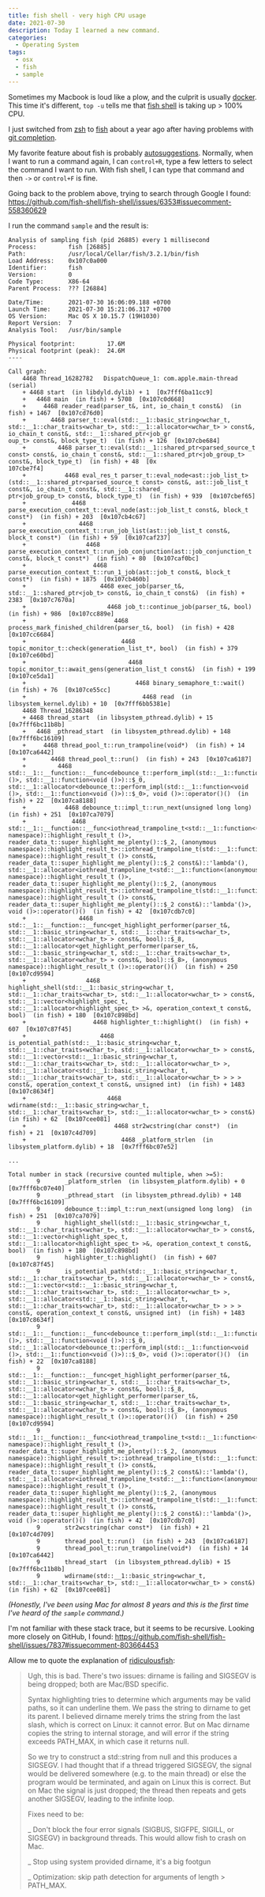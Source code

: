 ```yaml
---
title: fish shell - very high CPU usage
date: 2021-07-30
description: Today I learned a new command.
categories:
  - Operating System
tags:
  - osx
  - fish
  - sample
---
```

Sometimes my Macbook is loud like a plow, and the culprit is usually [docker](https://github.com/docker/for-mac/issues?q=high+cpu). This time it's different, `top -u` tells me that [fish shell](https://fishshell.com/) is taking up > 100% CPU.

I just switched from [zsh](https://github.com/zsh-users/zsh) to [fish](https://github.com/fish-shell/fish-shell) about a year ago after having problems with [git completion](https://stackoverflow.com/questions/62766815/git-completion-in-zsh-git-func-wrap3-not-found ).

My favorite feature about fish is probably [autosuggestions](https://fishshell.com/docs/current/tutorial.html#autosuggestions). Normally, when I want to run a command again, I can `control+R`, type a few letters to select the command I want to run. With fish shell, I can type that command and then `->` or `control+F` is fine.

Going back to the problem above, trying to search through Google I found: https://github.com/fish-shell/fish-shell/issues/6353#issuecomment-558360629

I run the command `sample` and the result is:

```shell
Analysis of sampling fish (pid 26885) every 1 millisecond
Process:         fish [26885]
Path:            /usr/local/Cellar/fish/3.2.1/bin/fish
Load Address:    0x107c0a000
Identifier:      fish
Version:         0
Code Type:       X86-64
Parent Process:  ??? [26884]

Date/Time:       2021-07-30 16:06:09.188 +0700
Launch Time:     2021-07-30 15:21:06.317 +0700
OS Version:      Mac OS X 10.15.7 (19H1030)
Report Version:  7
Analysis Tool:   /usr/bin/sample

Physical footprint:         17.6M
Physical footprint (peak):  24.6M
----

Call graph:
    4468 Thread_16282782   DispatchQueue_1: com.apple.main-thread  (serial)
    + 4468 start  (in libdyld.dylib) + 1  [0x7fff6ba11cc9]
    +   4468 main  (in fish) + 5708  [0x107c0d668]
    +     4468 reader_read(parser_t&, int, io_chain_t const&)  (in fish) + 1467  [0x107cd76d0]
    +       4468 parser_t::eval(std::__1::basic_string<wchar_t, std::__1::char_traits<wchar_t>, std::__1::allocator<wchar_t> > const&, io_chain_t const&, std::__1::shared_ptr<job_gr
oup_t> const&, block_type_t)  (in fish) + 126  [0x107cbe684]
    +         4468 parser_t::eval(std::__1::shared_ptr<parsed_source_t const> const&, io_chain_t const&, std::__1::shared_ptr<job_group_t> const&, block_type_t)  (in fish) + 48  [0x
107cbe7f4]
    +           4468 eval_res_t parser_t::eval_node<ast::job_list_t>(std::__1::shared_ptr<parsed_source_t const> const&, ast::job_list_t const&, io_chain_t const&, std::__1::shared_
ptr<job_group_t> const&, block_type_t)  (in fish) + 939  [0x107cbef65]
    +             4468 parse_execution_context_t::eval_node(ast::job_list_t const&, block_t const*)  (in fish) + 203  [0x107cb4c67]
    +               4468 parse_execution_context_t::run_job_list(ast::job_list_t const&, block_t const*)  (in fish) + 59  [0x107caf237]
    +                 4468 parse_execution_context_t::run_job_conjunction(ast::job_conjunction_t const&, block_t const*)  (in fish) + 80  [0x107caf0bc]
    +                   4468 parse_execution_context_t::run_1_job(ast::job_t const&, block_t const*)  (in fish) + 1875  [0x107cb460b]
    +                     4468 exec_job(parser_t&, std::__1::shared_ptr<job_t> const&, io_chain_t const&)  (in fish) + 2383  [0x107c7670a]
    +                       4468 job_t::continue_job(parser_t&, bool)  (in fish) + 986  [0x107cc889e]
    +                         4468 process_mark_finished_children(parser_t&, bool)  (in fish) + 428  [0x107cc6684]
    +                           4468 topic_monitor_t::check(generation_list_t*, bool)  (in fish) + 379  [0x107ce60bd]
    +                             4468 topic_monitor_t::await_gens(generation_list_t const&)  (in fish) + 199  [0x107ce5da1]
    +                               4468 binary_semaphore_t::wait()  (in fish) + 76  [0x107ce55cc]
    +                                 4468 read  (in libsystem_kernel.dylib) + 10  [0x7fff6bb5381e]
    4468 Thread_16286348
    + 4468 thread_start  (in libsystem_pthread.dylib) + 15  [0x7fff6bc11b8b]
    +   4468 _pthread_start  (in libsystem_pthread.dylib) + 148  [0x7fff6bc16109]
    +     4468 thread_pool_t::run_trampoline(void*)  (in fish) + 14  [0x107ca6442]
    +       4468 thread_pool_t::run()  (in fish) + 243  [0x107ca6187]
    +         4468 std::__1::__function::__func<debounce_t::perform_impl(std::__1::function<void ()>, std::__1::function<void ()>)::$_0, std::__1::allocator<debounce_t::perform_impl(std::__1::function<void ()>, std::__1::function<void ()>)::$_0>, void ()>::operator()()  (in fish) + 22  [0x107ca8188]
    +           4468 debounce_t::impl_t::run_next(unsigned long long)  (in fish) + 251  [0x107ca7079]
    +             4468 std::__1::__function::__func<iothread_trampoline_t<std::__1::function<(anonymous namespace)::highlight_result_t ()>, reader_data_t::super_highlight_me_plenty()::$_2, (anonymous namespace)::highlight_result_t>::iothread_trampoline_t(std::__1::function<(anonymous namespace)::highlight_result_t ()> const&, reader_data_t::super_highlight_me_plenty()::$_2 const&)::'lambda'(), std::__1::allocator<iothread_trampoline_t<std::__1::function<(anonymous namespace)::highlight_result_t ()>, reader_data_t::super_highlight_me_plenty()::$_2, (anonymous namespace)::highlight_result_t>::iothread_trampoline_t(std::__1::function<(anonymous namespace)::highlight_result_t ()> const&, reader_data_t::super_highlight_me_plenty()::$_2 const&)::'lambda'()>, void ()>::operator()()  (in fish) + 42  [0x107cdb7c0]
    +               4468 std::__1::__function::__func<get_highlight_performer(parser_t&, std::__1::basic_string<wchar_t, std::__1::char_traits<wchar_t>, std::__1::allocator<wchar_t> > const&, bool)::$_8, std::__1::allocator<get_highlight_performer(parser_t&, std::__1::basic_string<wchar_t, std::__1::char_traits<wchar_t>, std::__1::allocator<wchar_t> > const&, bool)::$_8>, (anonymous namespace)::highlight_result_t ()>::operator()()  (in fish) + 250  [0x107cd9594]
    +                 4468 highlight_shell(std::__1::basic_string<wchar_t, std::__1::char_traits<wchar_t>, std::__1::allocator<wchar_t> > const&, std::__1::vector<highlight_spec_t, std::__1::allocator<highlight_spec_t> >&, operation_context_t const&, bool)  (in fish) + 180  [0x107c898bd]
    +                   4468 highlighter_t::highlight()  (in fish) + 607  [0x107c87f45]
    +                     4468 is_potential_path(std::__1::basic_string<wchar_t, std::__1::char_traits<wchar_t>, std::__1::allocator<wchar_t> > const&, std::__1::vector<std::__1::basic_string<wchar_t, std::__1::char_traits<wchar_t>, std::__1::allocator<wchar_t> >, std::__1::allocator<std::__1::basic_string<wchar_t, std::__1::char_traits<wchar_t>, std::__1::allocator<wchar_t> > > > const&, operation_context_t const&, unsigned int)  (in fish) + 1483  [0x107c8634f]
    +                       4468 wdirname(std::__1::basic_string<wchar_t, std::__1::char_traits<wchar_t>, std::__1::allocator<wchar_t> > const&)  (in fish) + 62  [0x107cee081]
    +                         4468 str2wcstring(char const*)  (in fish) + 21  [0x107c4d709]
    +                           4468 _platform_strlen  (in libsystem_platform.dylib) + 18  [0x7fff6bc07e52]

...

Total number in stack (recursive counted multiple, when >=5):
        9       _platform_strlen  (in libsystem_platform.dylib) + 0  [0x7fff6bc07e40]
        9       _pthread_start  (in libsystem_pthread.dylib) + 148  [0x7fff6bc16109]
        9       debounce_t::impl_t::run_next(unsigned long long)  (in fish) + 251  [0x107ca7079]
        9       highlight_shell(std::__1::basic_string<wchar_t, std::__1::char_traits<wchar_t>, std::__1::allocator<wchar_t> > const&, std::__1::vector<highlight_spec_t, std::__1::allocator<highlight_spec_t> >&, operation_context_t const&, bool)  (in fish) + 180  [0x107c898bd]
        9       highlighter_t::highlight()  (in fish) + 607  [0x107c87f45]
        9       is_potential_path(std::__1::basic_string<wchar_t, std::__1::char_traits<wchar_t>, std::__1::allocator<wchar_t> > const&, std::__1::vector<std::__1::basic_string<wchar_t, std::__1::char_traits<wchar_t>, std::__1::allocator<wchar_t> >, std::__1::allocator<std::__1::basic_string<wchar_t, std::__1::char_traits<wchar_t>, std::__1::allocator<wchar_t> > > > const&, operation_context_t const&, unsigned int)  (in fish) + 1483  [0x107c8634f]
        9       std::__1::__function::__func<debounce_t::perform_impl(std::__1::function<void ()>, std::__1::function<void ()>)::$_0, std::__1::allocator<debounce_t::perform_impl(std::__1::function<void ()>, std::__1::function<void ()>)::$_0>, void ()>::operator()()  (in fish) + 22  [0x107ca8188]
        9       std::__1::__function::__func<get_highlight_performer(parser_t&, std::__1::basic_string<wchar_t, std::__1::char_traits<wchar_t>, std::__1::allocator<wchar_t> > const&, bool)::$_8, std::__1::allocator<get_highlight_performer(parser_t&, std::__1::basic_string<wchar_t, std::__1::char_traits<wchar_t>, std::__1::allocator<wchar_t> > const&, bool)::$_8>, (anonymous namespace)::highlight_result_t ()>::operator()()  (in fish) + 250  [0x107cd9594]
        9       std::__1::__function::__func<iothread_trampoline_t<std::__1::function<(anonymous namespace)::highlight_result_t ()>, reader_data_t::super_highlight_me_plenty()::$_2, (anonymous namespace)::highlight_result_t>::iothread_trampoline_t(std::__1::function<(anonymous namespace)::highlight_result_t ()> const&, reader_data_t::super_highlight_me_plenty()::$_2 const&)::'lambda'(), std::__1::allocator<iothread_trampoline_t<std::__1::function<(anonymous namespace)::highlight_result_t ()>, reader_data_t::super_highlight_me_plenty()::$_2, (anonymous namespace)::highlight_result_t>::iothread_trampoline_t(std::__1::function<(anonymous namespace)::highlight_result_t ()> const&, reader_data_t::super_highlight_me_plenty()::$_2 const&)::'lambda'()>, void ()>::operator()()  (in fish) + 42  [0x107cdb7c0]
        9       str2wcstring(char const*)  (in fish) + 21  [0x107c4d709]
        9       thread_pool_t::run()  (in fish) + 243  [0x107ca6187]
        9       thread_pool_t::run_trampoline(void*)  (in fish) + 14  [0x107ca6442]
        9       thread_start  (in libsystem_pthread.dylib) + 15  [0x7fff6bc11b8b]
        9       wdirname(std::__1::basic_string<wchar_t, std::__1::char_traits<wchar_t>, std::__1::allocator<wchar_t> > const&)  (in fish) + 62  [0x107cee081]
```

*(Honestly, I've been using Mac for almost 8 years and this is the first time I've heard of the `sample` command.)*

I'm not familiar with these stack trace, but it seems to be recursive. Looking more closely on GitHub, I found: https://github.com/fish-shell/fish-shell/issues/7837#issuecomment-803664453

Allow me to quote the explanation of [ridiculousfish](https://github.com/ridiculousfish):

> Ugh, this is bad. There's two issues: dirname is failing and SIGSEGV is being dropped; both are Mac/BSD specific.
> 
> Syntax highlighting tries to determine which arguments may be valid paths, so it can underline them. We pass the string to dirname to get its parent. I believed dirname merely trims the string from the last slash, which is correct on Linux: it cannot error. But on Mac dirname copies the string to internal storage, and will error if the string exceeds PATH_MAX, in which case it returns null.
> 
> So we try to construct a std::string from null and this produces a SIGSEGV. I had thought that if a thread triggered SIGSEGV, the signal would be delivered somewhere (e.g. to the main thread) or else the program would be terminated, and again on Linux this is correct. But on Mac the signal is just dropped; the thread then repeats and gets another SIGSEGV, leading to the infinite loop.
> 
> Fixes need to be:
> 
> _ Don't block the four error signals (SIGBUS, SIGFPE, SIGILL, or SIGSEGV) in background threads. This would allow fish to crash on Mac.
> 
> _ Stop using system provided dirname, it's a big footgun
> 
> _ Optimization: skip path detection for arguments of length > PATH_MAX.